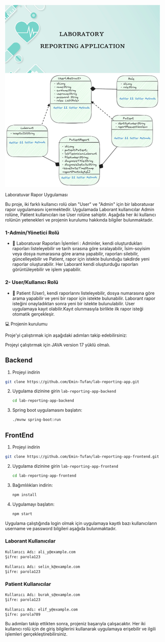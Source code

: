 ![labreportingapp.png](src%2Fmain%2Fresources%2Flabreportingapp.png)
![Uml Diagram.png](src%2Fmain%2Fresources%2FUml%20Diagram.png)

Laboratuvar Rapor Uygulaması

Bu proje, iki farklı kullanıcı rolü olan "User" ve "Admin" için bir laboratuvar rapor uygulamasını içermektedir.
Uygulamada Laborant kullanıcılar Admin rolüne, Patient kullanıcıları ise User rolüne sahiptir.
Aşağıda her iki kullanıcı rolünün yetenekleri ve projenin kurulumu hakkında bilgiler bulunmaktadır.

### 1-Admin/Yönetici Rolü

* :notebook: Laboratuvar Raporları İşlemleri :
  Adminler, kendi oluşturdukları raporları listeleyebilir ve tarih sırasına göre sıralayabilir,
  İsim-soyisim veya dosya numarasına göre arama yapabilir, raporları silebilir, güncelleyebilir ve Patient, rapor için
  istekte bulunduğu takdirde yeni raporlar oluşturabilir.
  Her Laborant kendi oluşturduğu raporları görüntüleyebilir ve işlem yapabilir.

### 2- User/Kullanıcı Rolü

* :notebook: Patient (User), kendi raporlarını listeleyebilir, dosya numarasına göre arama yapabilir ve yeni bir rapor
  için istekte bulunabilir.
  Laborant rapor isteğini onayladıktan sonra yeni bir istekte bulunulabilir.
  User uygulamaya kayıt olabilir.Kayıt olunmasıyla birlikte ilk rapor isteği otomatik gerçekleşir.

:computer: Projenin kurulumu

Proje'yi çalıştırmak için aşağıdaki adımları takip edebilirsiniz:

Projeyi çalıştırmak için JAVA version 17 yüklü olmalı.

## Backend

1. Projeyi indirin

```bash
git clone https://github.com/Emin-Tufan/lab-reporting-app.git
```

2. Uygulama dizinine girin `lab-reporting-app-backend`
   ```bash
   cd lab-reporting-app-backend
   ```

3. Spring boot uygulamasını başlatın:
   ```bash
   ./mvnw spring-boot:run
   ```

## FrontEnd

1. Projeyi indirin

```bash
git clone https://github.com/Emin-Tufan/lab-reporting-app-frontend.git
```

2. Uygulama dizinine girin `lab-reporting-app-frontend`
   ```bash
   cd lab-reporting-app-frontend
   ```

3. Bağımlılıkları indirin:
   ```bash
   npm install
   ```

4. Uygulamayı başlatın:
   ```bash
   npm start
   ```

Uygulama çalıştığında login olmak için uygulamaya kayıtlı bazı kullanıcıların username ve password bilgileri aşağıda
bulunmaktadır.

### Laborant Kullanıcılar

    Kullanıcı Adı: ali_y@example.com
    Şifre: parola123

    Kullanıcı Adı: selin_k@example.com
    Şifre: parola123

### Patient Kullanıcılar

    Kullanıcı Adı: burak_s@example.com
    Şifre: parola123

    Kullanıcı Adı: elif_y@example.com
    Şifre: parola789

Bu adımları takip ettikten sonra, projeniz başarıyla çalışacaktır. Her iki kullanıcı rolü için de giriş bilgilerini
kullanarak uygulamaya erişebilir ve ilgili işlemleri gerçekleştirebilirsiniz.